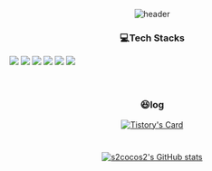 
<!--
**s2cocos2/s2cocos2** is a ✨ _special_ ✨ repository because its `README.md` (this file) appears on your GitHub profile.

Here are some ideas to get you started:

- 🔭 I’m currently working on ...
- 🌱 I’m currently learning ...
- 👯 I’m looking to collaborate on ...
- 🤔 I’m looking for help with ...
- 💬 Ask me about ...
- 📫 How to reach me: ...
- 😄 Pronouns: ...
- ⚡ Fun fact: ...
-->

<div align="center">

![header](https://capsule-render.vercel.app/api?type=Waving&color=timeGradient&text=Welcome%20to%20s2cocos2's%20GitHub%20Profile&animation=twinkling&fontSize=40&fontAlignY=35&fontAlign=50&height=180)

### :computer:Tech Stacks
<div style="display:flex; flex-direction:column; align-items:flex-start;">
    <div>
        <img src="https://img.shields.io/badge/Java-007396?style=for-the-badge&logo=Java&logoColor=white"> 
        <img src="https://img.shields.io/badge/Spring-6DB33F?style=for-the-badge&logo=spring&logoColor=white"> 
        <img src="https://img.shields.io/badge/Spring Boot-6DB33F?style=for-the-badge&logo=spring boot&logoColor=white"> 
        <img src="https://img.shields.io/badge/oracle-F80000?style=for-the-badge&logo=oracle&logoColor=white"> 
        <img src="https://img.shields.io/badge/mysql-4479A1?style=for-the-badge&logo=mysql&logoColor=white"> 
        <img src="https://img.shields.io/badge/Amazon AWS-232F3E?style=for-the-badge&logo=amazon aws&logoColor=white"> 
    </div>
</div>
<br>
<br>

### :laughing:log
[![Tistory's Card](https://github-readme-tistory-card.vercel.app/api?name=yewon0309&theme=default)](https://yewon0309.tistory.com)
<br>
<br>
### 
[![s2cocos2's GitHub stats](https://github-readme-stats.vercel.app/api?username=s2cocos2&include_all_commits=true&theme=gruvbox_light&hide_border=true&count_private=true)](https://github.com/s2cocos2/github-readme-stats)
</div>
